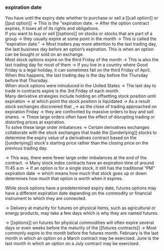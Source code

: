 ### expiration date 

You have until the expiry date whether to purchase or sell a [[call option]] or [[put option]]
	-> This is the "expiration date.
	-> After the option contract expires, it loses all of its rights and obligations.
<br>
If you want to buy or sell [[options]] on stocks or stocks that are part of a group
-> they usually expire at some point in the month
-> This is called the “expiration date.”
-> Most traders pay more attention to the last trading day, the last business day before an option’s expiration. This is when an option can be bought or sold on an exchange.
<br>
Most stock options expire on the third Friday of the month
-> This is also the last trading day for most of them
-> If you live in a country where Good Friday is a legal holiday, it can sometimes fall on the third Friday of April. When this happens, the last trading day is the day before the Thursday before that Thursday.
<br>
When stock options were introduced in the United States
-> The last day to trade in contracts expire is the 3rd Friday of each month.
<br>
Many derivative strategies include holding an offsetting stock position until expiration
-> at which point the stock position is liquidated
-> As a result stock exchanges discovered that
	_-> as the close of trading approached on expiration Friday
			-> they are confronted by massive orders to buy and sell shares.
			-> These large orders often have the effect of disrupting trading or distorting prices at expiration.
<br>
To solve these large order imbalances 
-> Certain derivatives exchanges collaborate with the stock exchanges that trade the [[underlying]] stocks to determine the expiry value of a derivatives contract based on the [[underlying]] stock's starting price rather than the closing price on the previous trading day.

-> This way, there were fewer large order imbalances at the end of the contract.
-> Many stock index contracts have an expiration time of around 11:45 a.m
-> If an option is for a single stock, it still has the traditional “PM” expiration date
	-> which means how much that stock goes up or down determines how much that option is worth when it expires.

<p>While stock options have a predetermined expiry date, futures options may have a different expiration date depending on the commodity or financial instrument to which they are connected.</p>
<p>-> Delivery at maturity for futures on physical items, such as agricultural or energy products, may take a few days which is why they are named futures. </p>
-> [[options]] on futures for physical commodities will often expire several days or even weeks before the maturity of the [[futures contracts]]
-> Most commonly expire in the month before the futures month.
February is the last month in which an option on a March contract may be exercised. June is the last month in which an option on a July contract may be exercised.